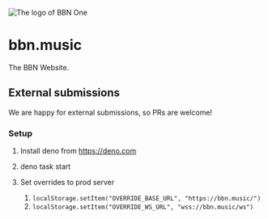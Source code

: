![The logo of BBN One](.github/logo.png?version%253D1698775826612)

# bbn.music

The BBN Website.

## External submissions

We are happy for external submissions, so PRs are welcome!

### Setup

1. Install deno from <https://deno.com>
2. deno task start
3. Set overrides to prod server

   1. `localStorage.setItem("OVERRIDE_BASE_URL", "https://bbn.music/")`
   2. `localStorage.setItem("OVERRIDE_WS_URL", "wss://bbn.music/ws")`
